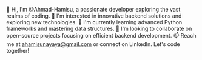 👋 Hi, I'm @Ahmad-Hamisu, a passionate developer exploring the vast realms of coding.
👀 I'm interested in innovative backend solutions and exploring new technologies.
🌱 I'm currently learning advanced Python frameworks and mastering data structures.
💞️ I'm looking to collaborate on open-source projects focusing on efficient backend development.
📫 Reach me at ahamisunayaya@gmail.com or connect on LinkedIn. Let's code together!
<!---
Ahmad-Hamisu/Ahmad-Hamisu is a ✨ special ✨ repository because its `README.md` (this file) appears on your GitHub profile.
You can click the Preview link to take a look at your changes.
--->
